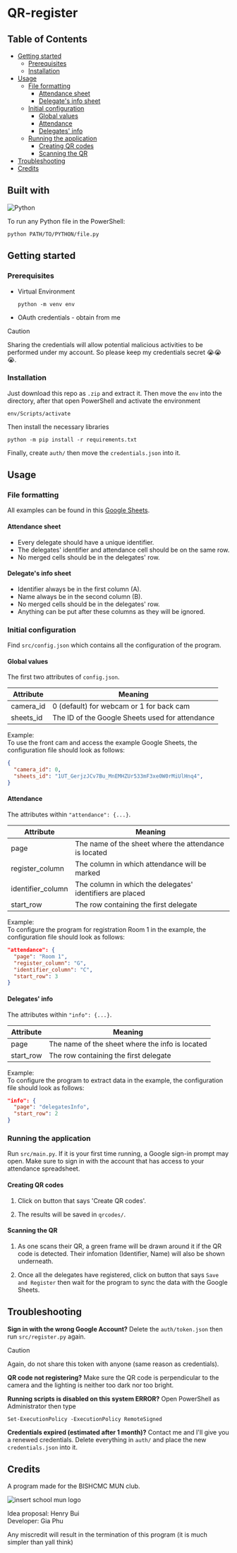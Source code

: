 # QR-register<!-- omit from toc -->

## Table of Contents<!-- omit from toc -->

- [Getting started](#getting-started)
  - [Prerequisites](#prerequisites)
  - [Installation](#installation)
- [Usage](#usage)
  - [File formatting](#file-formatting)
    - [Attendance sheet](#attendance-sheet)
    - [Delegate's info sheet](#delegates-info-sheet)
  - [Initial configuration](#initial-configuration)
    - [Global values](#global-values)
    - [Attendance](#attendance)
    - [Delegates' info](#delegates-info)
  - [Running the application](#running-the-application)
    - [Creating QR codes](#creating-qr-codes)
    - [Scanning the QR](#scanning-the-qr)
- [Troubleshooting](#troubleshooting)
- [Credits](#credits)

## Built with<!-- omit from toc -->

![Python](https://img.shields.io/badge/python-3670A0?style=for-the-badge&logo=python&logoColor=ffdd54)  

To run any Python file in the PowerShell:

```shell
python PATH/TO/PYTHON/file.py
```

## Getting started

### Prerequisites

- Virtual Environment
  
  ```shell
  python -m venv env
  ```

- OAuth credentials - obtain from me

> [!CAUTION]  
> Sharing the credentials will allow potential malicious activities to be performed under my account. So please keep my credentials secret :sob::sob::sob:.

### Installation

Just download this repo as `.zip` and extract it. Then move the `env` into the directory, after that open PowerShell and activate the environment

```shell
env/Scripts/activate
```

Then install the necessary libraries

```shell
python -m pip install -r requirements.txt
```

Finally, create `auth/` then move the `credentials.json` into it.

## Usage

### File formatting

All examples can be found in this [Google Sheets](https://docs.google.com/spreadsheets/d/1UT_GerjzJCv7Bu_MnEMHZUr533mF3xe0W0rMiUlHnq4/edit#gid=0).

#### Attendance sheet

- Every delegate should have a unique identifier.
- The delegates' identifier and attendance cell should be on the same row.
- No merged cells should be in the delegates' row.

#### Delegate's info sheet

- Identifier always be in the first column (A).
- Name always be in the second column (B).
- No merged cells should be in the delegates' row.
- Anything can be put after these columns as they will be ignored.

### Initial configuration

Find `src/config.json` which contains all the configuration of the program.  

#### Global values

The first two attributes of `config.json`.

| Attribute         | Meaning                                                  |
|-------------------|----------------------------------------------------------|
| camera_id         | 0 (default) for webcam or 1 for back cam                 |
| sheets_id         | The ID of the Google Sheets used for attendance          |

Example:  
To use the front cam and access the example Google Sheets, the configuration file should look as follows:

```json
{
  "camera_id": 0,
  "sheets_id": "1UT_GerjzJCv7Bu_MnEMHZUr533mF3xe0W0rMiUlHnq4",
}
```

#### Attendance

The attributes within `"attendance": {...}`.

| Attribute         | Meaning                                                  |
|-------------------|----------------------------------------------------------|
| page              | The name of the sheet where the attendance is located    |
| register_column   | The column in which attendance will be marked            |
| identifier_column | The column in which the delegates' identifiers are placed |
| start_row         | The row containing the first delegate                    |

Example:  
To configure the program for registration Room 1 in the example, the configuration file should look as follows:

```json
"attendance": {
  "page": "Room 1",
  "register_column": "G",
  "identifier_column": "C",
  "start_row": 3
}
```

#### Delegates' info

The attributes within `"info": {...}`.

| Attribute         | Meaning                                                  |
|-------------------|----------------------------------------------------------|
| page              | The name of the sheet where the info is located          |
| start_row         | The row containing the first delegate                    |

Example:  
To configure the program to extract data in the example, the configuration file should look as follows:

```json
"info": {
  "page": "delegatesInfo",
  "start_row": 2
}
```

### Running the application

Run `src/main.py`. If it is your first time running, a Google sign-in prompt may open. Make sure to sign in with the account that has access to your attendance spreadsheet.

#### Creating QR codes

1. Click on button that says 'Create QR codes'.

2. The results will be saved in `qrcodes/`.

#### Scanning the QR

1. As one scans their QR, a green frame will be drawn around it if the QR code is detected. Their infomation (Identifier, Name) will also be shown underneath.

2. Once all the delegates have registered, click on button that says `Save and Register` then wait for the program to sync the data with the Google Sheets.

## Troubleshooting

**Sign in with the wrong Google Account?** Delete the `auth/token.json` then run `src/register.py` again.
> [!CAUTION]  
> Again, do not share this token with anyone (same reason as credentials).

**QR code not registering?** Make sure the QR code is perpendicular to the camera and the lighting is neither too dark nor too bright.

**Running scripts is disabled on this system ERROR?** Open PowerShell as Administrator then type

```shell
Set-ExecutionPolicy -ExecutionPolicy RemoteSigned
```

**Credentials expired (estimated after 1 month)?** Contact me and I'll give you a renewed credentials. Delete everything in `auth/` and place the new `credentials.json` into it.

## Credits

A program made for the BISHCMC MUN club.

![insert school mun logo]()

Idea proposal: Henry Bui  
Developer: Gia Phu

Any miscredit will result in the termination of this program (it is much simpler than yall think)
